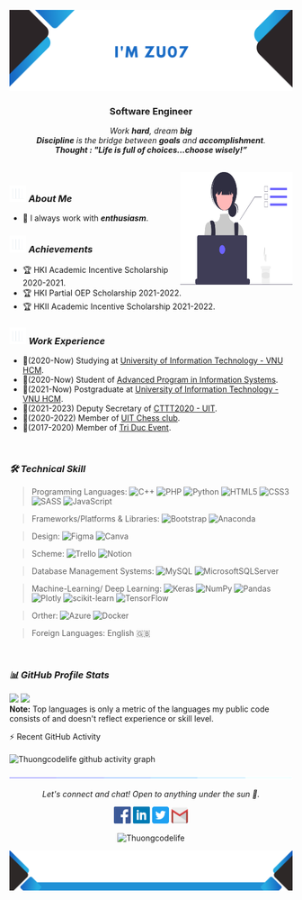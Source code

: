 ![alt text](./images/headerx6.png)
<h3 align="center">Software Engineer</h3>

<p align="center">
<em>
Work <b>hard</b>, dream <b>big</b>  
    <br> 
<b>Discipline</b> is the bridge between <b>goals</b>  and  <b>accomplishment</b>.  
</em> 
    <br>
<b><i align="center">Thought : "Life is full of choices…choose wisely!”</i></b>
</p>

<br>

<img align="right" width=200px height=200px alt="side_sticker" src="./images/profile_dev.svg" />

### <img src="./images/stats.gif" width="30px" height="30px"> ***About Me***
* 🌻 I always work with ***enthusiasm***.
### <img src="./images/stats.gif" width="30px" height="30px"> ***Achievements***
* 🏆 HKI Academic Incentive Scholarship 2020-2021.
* 🏆 HKI Partial OEP Scholarship 2021-2022.
* 🏆 HKII Academic Incentive Scholarship 2021-2022.
### <img src="./images/stats.gif" width="30px" height="30px"> ***Work Experience***
* 🌱(2020-Now) Studying at [University of Information Technology - VNU HCM](https://www.uit.edu.vn/).
* 🌱(2020-Now) Student of [Advanced Program in Information Systems](https://oep.uit.edu.vn/en/advanced-program-information-system).
* 🌱(2021-Now) Postgraduate at [University of Information Technology - VNU HCM](https://www.uit.edu.vn/).
* 🌱(2021-2023) Deputy Secretary of [CTTT2020 - UIT](https://www.uit.edu.vn/).
* 🌱(2020-2022) Member of [UIT Chess club](https://www.facebook.com/UITChessClub).
* 🌱(2017-2020) Member of [Tri Duc Event](https://www.facebook.com/profile.php?id=100078302022190).

<br>

### ***🛠 Technical Skill***
>Programming Languages:
![C++](https://img.shields.io/badge/c++-%2300599C.svg?style=plastic&logo=c%2B%2B&logoColor=white) 
![PHP](https://img.shields.io/badge/php-%23777BB4.svg?style=plastic&logo=php&logoColor=white) 
![Python](https://img.shields.io/badge/python-3670A0?style=plastic&logo=python&logoColor=ffdd54) 
![HTML5](https://img.shields.io/badge/html5-%23E34F26.svg?style=plastic&logo=html5&logoColor=white) 
![CSS3](https://img.shields.io/badge/css3-%231572B6.svg?style=plastic&logo=css3&logoColor=white) 
![SASS](https://img.shields.io/badge/SASS-hotpink.svg?style=plastic&logo=SASS&logoColor=white) 
![JavaScript](https://img.shields.io/badge/javascript-%23323330.svg?style=plastic&logo=javascript&logoColor=%23F7DF1E) 

>Frameworks/Platforms & Libraries:
![Bootstrap](https://img.shields.io/badge/bootstrap-%23563D7C.svg?style=plastic&logo=bootstrap&logoColor=white)
![Anaconda](https://img.shields.io/badge/Anaconda-%2344A833.svg?style=plastic&logo=anaconda&logoColor=white) 
<!-- ![React](https://img.shields.io/badge/react-%2320232a.svg?style=plastic&logo=react&logoColor=%2361DAFB) -->

<!-- >Font-End: -->
<!--  -->
<!-- ![Java](https://img.shields.io/badge/java-%23ED8B00.svg?style=plastic&logo=java&logoColor=white)  -->
<!-- ![Swift](https://img.shields.io/badge/swift-F54A2A?style=plastic&logo=swift&logoColor=white)  -->
<!-- ![R](https://img.shields.io/badge/r-%23276DC3.svg?style=plastic&logo=r&logoColor=white)  -->
<!--  -->
>Design:
![Figma](https://img.shields.io/badge/figma-%23F24E1E.svg?style=plastic&logo=figma&logoColor=white) 
![Canva](https://img.shields.io/badge/Canva-%2300C4CC.svg?style=plastic&logo=Canva&logoColor=white)
<!-- ![Adobe Photoshop](https://img.shields.io/badge/adobephotoshop-%2331A8FF.svg?style=plastic&logo=adobephotoshop&logoColor=white) 	 -->
<!-- ![Adobe Premiere Pro](https://img.shields.io/badge/Adobe%20Premiere%20Pro-9999FF.svg?style=plastic&logo=Adobe%20Premiere%20Pro&logoColor=white) 
 -->
<!--  -->
>Scheme:
![Trello](https://img.shields.io/badge/Trello-%23026AA7.svg?style=plastic&logo=Trello&logoColor=white) 
![Notion](https://img.shields.io/badge/Notion-%23000000.svg?style=plastic&logo=notion&logoColor=white) 

<!--  -->
>Database Management Systems:
![MySQL](https://img.shields.io/badge/mysql-%2300f.svg?style=plastic&logo=mysql&logoColor=white) 
![MicrosoftSQLServer](https://img.shields.io/badge/Microsoft%20SQL%20Sever-CC2927?style=plastic&logo=microsoft%20sql%20server&logoColor=white)
<!-- ![SQLite](https://img.shields.io/badge/sqlite-%2307405e.svg?style=plastic&logo=sqlite&logoColor=white)  -->
<!-- ![Google Cloud](https://img.shields.io/badge/Google%20Cloud-%234285F4.svg?style=plastic&logo=google-cloud&logoColor=white)  -->


<!--  -->
>Machine-Learning/ Deep Learning:
![Keras](https://img.shields.io/badge/Keras-%23D00000.svg?style=plastic&logo=Keras&logoColor=white) 
![NumPy](https://img.shields.io/badge/numpy-%23013243.svg?style=plastic&logo=numpy&logoColor=white) 
![Pandas](https://img.shields.io/badge/pandas-%23150458.svg?style=plastic&logo=pandas&logoColor=white) 
![Plotly](https://img.shields.io/badge/Plotly-%233F4F75.svg?style=plastic&logo=plotly&logoColor=white) 
![scikit-learn](https://img.shields.io/badge/scikit--learn-%23F7931E.svg?style=plastic&logo=scikit-learn&logoColor=white) 
![TensorFlow](https://img.shields.io/badge/TensorFlow-%23FF6F00.svg?style=plastic&logo=TensorFlow&logoColor=white) 

<!--  -->
>Orther:
![Azure](https://img.shields.io/badge/azure-%230072C6.svg?style=plastic&logo=azure-devops&logoColor=white) 
![Docker](https://img.shields.io/badge/docker-%230db7ed.svg?style=plastic&logo=docker&logoColor=white) 
<!--  -->
>Foreign Languages:
English 🇬🇧 




<br>

### ***📊 GitHub Profile Stats***

<p align="left">
  <img height="150em" src="https://github-readme-stats-eight-theta.vercel.app/api?username=Thuongcodelife&show_icons=true&count_private=true&theme=react&hide_border=true&bg_color=1F222E&title_color=F85D7F&icon_color=F8D866"/>
  <img height="150em" src="https://github-readme-stats-eight-theta.vercel.app/api/top-langs/?username=Thuongcodelife&layout=compact&langs_count=8&theme=react&hide_border=true&bg_color=1F222E&title_color=F85D7F&icon_color=F8D866"/>
<br>
<b>Note:</b> Top languages is only a metric of the languages my public code consists of and doesn't reflect experience or skill level.
</p>

<!-- <details> -->
<div>
  <summary>⚡ Recent GitHub Activity</summary>
  <br>
   <img alt="Thuongcodelife github activity graph" src="https://github-readme-activity-graph.cyclic.app/graph?username=Thuongcodelife&theme=github-compact" />
  <br/>
</div>
<!-- </details>-->

![divider](./images/divider.gif)

<p align="center">
  <i>Let's connect and chat! Open to anything under the sun 🐼.</i>

  <p align="center">
    	<code><a href="https://www.facebook.com/nguyennhatthuong.it.pch"><img width="30px" src="./images/facebook.png" title="Facebook"/></a></code>
	<code><a href="https://www.linkedin.com/in/thưởng-nguyễn-315184207/"><img width="30px" src="./images/linkedin.png" title="Linkedin"/></a></code>
	<code><a href="https://twitter.com/ThngNgu93664987"><img width="30px" src="./images/twitter.png" title="Twitter"/></a></code>
	<code><a href="mailto:nguyennhatthuong.it.pch@gmail.com"><img width="30px" src="./images/gmail.png" title="Gmail"/></a></code>
  </p>

  <p align="center">
      <img src="https://komarev.com/ghpvc/?username=Thuongcodelife&label=Profile+Views" alt="Thuongcodelife" />
  </p>
</p>

![alt text](./images/footerx2.png)
